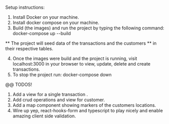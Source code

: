 Setup instructions:
1. Install Docker on your machine.
2. Install docker compose on your machine.
3. Build (the images) and run the project by typing the following command:
    docker-compose up --build

** The project will seed data of the transactions and the customers 
** in their respective tables.

4. Once the images were build and the project is running, visit
   localhost:3000 in your browser to view, update, delete and create transactions.
5. To stop the project run:
    docker-compose down

@@ TODOS!
   1. Add a view for a single transaction .
   2. Add crud operations and view for customer.
   3. Add a map component showing markers of the customers locations.
   4. Wire up yep, react-hooks-form and typescript to play nicely and     enable amazing client side validation.
